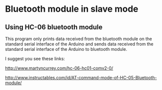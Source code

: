 Bluetooth module in slave mode
=====
Using HC-06 bluetooth module
-----

This program only prints data received from the bluetooth module on the standard serial interface of the Arduino and sends data received from the standard serial interface of the Arduino to bluetooth module.

I suggest you see these links:

<http://www.martyncurrey.com/hc-06-hc01-comv2-0/>

<http://www.instructables.com/id/AT-command-mode-of-HC-05-Bluetooth-module/>
